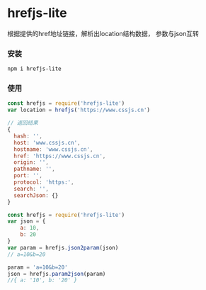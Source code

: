 # hrefjs-lite
根据提供的href地址链接，解析出location结构数据，
参数与json互转

### 安装
```bash
npm i hrefjs-lite
```

### 使用
```js
const hrefjs = require('hrefjs-lite')
var location = hrefjs('https://www.cssjs.cn')

// 返回结果
{ 
  hash: '',
  host: 'www.cssjs.cn',
  hostname: 'www.cssjs.cn',
  href: 'https://www.cssjs.cn',
  origin: '',
  pathname: '',
  port: '',
  protocol: 'https:',
  search: '',
  searchJson: {}
}
```

```js
const hrefjs = require('hrefjs-lite')
var json = {
    a: 10,
    b: 20
}
var param = hrefjs.json2param(json)
// a=10&b=20

param = 'a=10&b=20'
json = hrefjs.param2json(param)   
//{ a: '10', b: '20' }
```